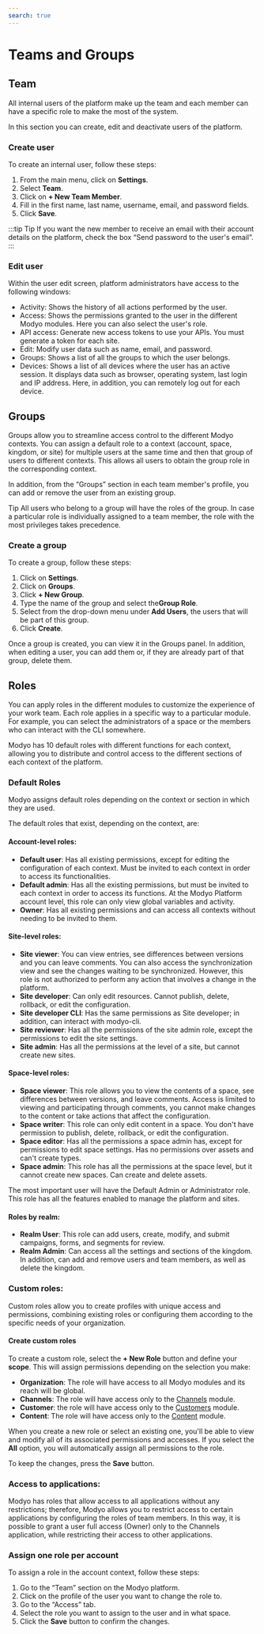 ```yaml
---
search: true
---
```


# Teams and Groups

## Team

All internal users of the platform make up the team and each member can have a specific role to make the most of the system.

In this section you can create, edit and deactivate users of the platform.

### Create user

To create an internal user, follow these steps:

1. From the main menu, click on **Settings**.
1. Select **Team**.
1. Click on **+ New Team Member**.
1. Fill in the first name, last name, username, email, and password fields.
1. Click **Save**.

:::tip Tip
If you want the new member to receive an email with their account details on the platform, check the box “Send password to the user's email”.
:::

### Edit user

Within the user edit screen, platform administrators have access to the following windows:

- Activity: Shows the history of all actions performed by the user.
- Access: Shows the permissions granted to the user in the different Modyo modules. Here you can also select the user's role.
- API access: Generate new access tokens to use your APIs. You must generate a token for each site.
- Edit: Modify user data such as name, email, and password.
- Groups: Shows a list of all the groups to which the user belongs.
- Devices: Shows a list of all devices where the user has an active session. It displays data such as browser, operating system, last login and IP address. Here, in addition, you can remotely log out for each device.

## Groups

Groups allow you to streamline access control to the different Modyo contexts. You can assign a default role to a context (account, space, kingdom, or site) for multiple users at the same time and then that group of users to different contexts. This allows all users to obtain the group role in the corresponding context.

In addition, from the “Groups” section in each team member's profile, you can add or remove the user from an existing group.

Tip
All users who belong to a group will have the roles of the group. In case a particular role is individually assigned to a team member, the role with the most privileges takes precedence.

### Create a group

To create a group, follow these steps:

1. Click on **Settings**.
1. Click on **Groups**.
1. Click **+ New Group**.
1. Type the name of the group and select the**Group Role**.
1. Select from the drop-down menu under **Add Users**, the users that will be part of this group.
1. Click **Create**.

Once a group is created, you can view it in the Groups panel. In addition, when editing a user, you can add them or, if they are already part of that group, delete them.


## Roles

You can apply roles in the different modules to customize the experience of your work team. Each role applies in a specific way to a particular module. For example, you can select the administrators of a space or the members who can interact with the CLI somewhere.

Modyo has 10 default roles with different functions for each context, allowing you to distribute and control access to the different sections of each context of the platform.

### Default Roles

Modyo assigns default roles depending on the context or section in which they are used.

The default roles that exist, depending on the context, are:

#### Account-level roles:

- **Default user**: Has all existing permissions, except for editing the configuration of each context. Must be invited to each context in order to access its functionalities.
- **Default admin**: Has all the existing permissions, but must be invited to each context in order to access its functions. At the Modyo Platform account level, this role can only view global variables and activity.
- **Owner**: Has all existing permissions and can access all contexts without needing to be invited to them.

#### Site-level roles:

- **Site viewer**: You can view entries, see differences between versions and you can leave comments. You can also access the synchronization view and see the changes waiting to be synchronized. However, this role is not authorized to perform any action that involves a change in the platform.
- **Site developer**: Can only edit resources. Cannot publish, delete, rollback, or edit the configuration.
- **Site developer CLI**: Has the same permissions as Site developer; in addition, can interact with modyo-cli.
- **Site reviewer**: Has all the permissions of the site admin role, except the permissions to edit the site settings.
- **Site admin**: Has all the permissions at the level of a site, but cannot create new sites.

#### Space-level roles:

- **Space viewer**: This role allows you to view the contents of a space, see differences between versions, and leave comments. Access is limited to viewing and participating through comments, you cannot make changes to the content or take actions that affect the configuration.
- **Space writer**: This role can only edit content in a space. You don't have permission to publish, delete, rollback, or edit the configuration.
- **Space editor**: Has all the permissions a space admin has, except for permissions to edit space settings. Has no permissions over assets and can't create types.
- **Space admin**: This role has all the permissions at the space level, but it cannot create new spaces. Can create and delete assets.

The most important user will have the Default Admin or Administrator role. This role has all the features enabled to manage the platform and sites.

#### Roles by realm:

- **Realm User**: This role can add users, create, modify, and submit campaigns, forms, and segments for review.
- **Realm Admin**: Can access all the settings and sections of the kingdom. In addition, can add and remove users and team members, as well as delete the kingdom.

### Custom roles:
Custom roles allow you to create profiles with unique access and permissions, combining existing roles or configuring them according to the specific needs of your organization.

#### Create custom roles

To create a custom role, select the **+ New Role** button and define your **scope**. This will assign permissions depending on the selection you make:

- **Organization**: The role will have access to all Modyo modules and its reach will be global.
- **Channels**: The role will have access only to the [Channels](/en/platform/channels/) module.
- **Customer**: the role will have access only to the [Customers](/en/platform/customers/) module.
- **Content**: The role will have access only to the [Content](/en/platform/content/) module.

When you create a new role or select an existing one, you'll be able to view and modify all of its associated permissions and accesses. If you select the **All** option, you will automatically assign all permissions to the role.

To keep the changes, press the **Save** button.

### Access to applications:
Modyo has roles that allow access to all applications without any restrictions; therefore, Modyo allows you to restrict access to certain applications by configuring the roles of team members. In this way, it is possible to grant a user full access (Owner) only to the Channels application, while restricting their access to other applications.

### Assign one role per account

To assign a role in the account context, follow these steps:

1. Go to the “Team” section on the Modyo platform.
2. Click on the profile of the user you want to change the role to.
3. Go to the “Access” tab.
4. Select the role you want to assign to the user and in what space.
5. Click the **Save** button to confirm the changes.


